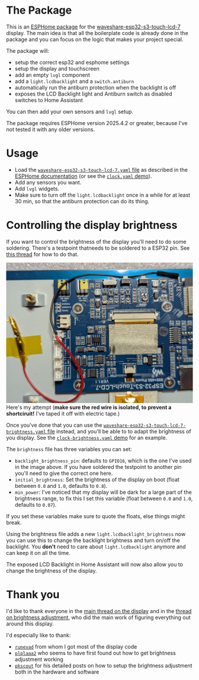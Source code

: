 # The Package

This is an [ESPHome package](https://esphome.io/components/packages) for the [waveshare-esp32-s3-touch-lcd-7](https://www.waveshare.com/wiki/ESP32-S3-Touch-LCD-7) display. The main idea is that all the boilerplate code is already done in the package and you can focus on the logic that makes your project special.

The package will:
- setup the correct esp32 and esphome settings
- setup the display and touchscreen
- add an empty `lvgl` component
- add a `light.lcdbacklight` and a `switch.antiburn`
- automatically run the antiburn protection when the backlight is off
- exposes the LCD Backlight light and Antiburn switch as disabled switches to Home Assistant

You can then add your own sensors and `lvgl` setup.

The package requires ESPHome version 2025.4.2 or greater, because I've not tested it with any older versions.

# Usage

- Load the [`waveshare-esp32-s3-touch-lcd-7.yaml` file](waveshare-esp32-s3-touch-lcd-7.yaml) as described in the [ESPHome documentation](https://esphome.io/components/packages) (or see the [`clock.yaml` demo](demo/clock.yaml)).
- Add any sensors you want.
- Add `lvgl` widgets.
- Make sure to turn off the `light.lcdbacklight` once in a while for at least 30 min, so that the antiburn protection can do its thing.

# Controlling the display brightness

If you want to control the brightness of the display you'll need to do some soldering. There's a testpoint thatneeds to be soldered to a ESP32 pin. See [this thread](https://community.home-assistant.io/t/esp32-s3-7inch-capacitive-touch-display-adjust-brightness/771030) for how to do that. 

![My attempt](brightness_solder.jpg)
Here's my attempt (__make sure the red wire is isolated, to prevent a shortciruit!__ I've taped it off with electric tape.)

Once you've done that you can use the [`waveshare-esp32-s3-touch-lcd-7-brightness.yaml` file](waveshare-esp32-s3-touch-lcd-7-brightness.yaml) instead, and you'll be able to to adapt the brightness of you display. See the [`clock-brightness.yaml` demo](demo/clock-brightness.yaml) for an example.

The `brightness` file has three variables you can set:
- `backlight_brightness_pin`: defaults to `GPIO16`, which is the one I've used in the image above. If you have  soldered the testpoint to another pin you'll need to give the correct one here.
- `initial_brightness`: Set the brightness of the display on boot (float between `0.0` and `1.0`, defaults to `0.8`).
- `min_power`: I've noticed that my display will be dark for a large part of the brightness range, to fix this I set this variable (float between `0.0` and `1.0`, defaults to `0.07`).

If you set these variables make sure to quote the floats, else things might break.

Using the brightness file adds a new `light.lcdbacklight_brightness` now you can use this to change the backlight brightness and turn on/off the backlight. You __don't__ need to care about `light.lcdbacklight` anymore and can keep it on all the time.

The exposed LCD Backlight in Home Assistant will now also allow you to change the brightness of the display.

# Thank you

I'd like to thank everyone in the [main thread on the display](https://community.home-assistant.io/t/waveshare-esp32-s3-touch-lcd-7/789584) and in the [thread on brightness adjustment](https://community.home-assistant.io/t/esp32-s3-7inch-capacitive-touch-display-adjust-brightness/771030), who did the main work of figuring everything out around this display.

I'd especially like to thank:
- [`runevad`](https://community.home-assistant.io/u/runevad/summary) from whom I got most of the display code
- [`plplaaa2`](https://community.home-assistant.io/u/plplaaa2/summary) who seems to have first found out how to get brightness adjustment working
- [`pkscout`](https://community.home-assistant.io/u/pkscout/summary) for his detailed posts on how to setup the brightness adjustment both in the hardware and software
